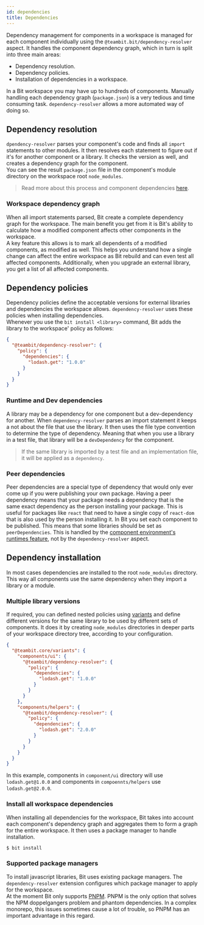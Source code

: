 ```yaml
---
id: dependencies
title: Dependencies
---
```


Dependency management for components in a workspace is managed for each component individually using the `@teambit.bit/dependency-resolver` aspect. It handles the component dependency graph, which in turn is split into three main areas:

- Dependency resolution.
- Dependency policies.
- Installation of dependencies in a workspace.

In a Bit workspace you may have up to hundreds of components. Manually handling each dependency graph (`package.json`) is a very tedious and time consuming task. `dependency-resolver` allows a more automated way of doing so.

## Dependency resolution

`dpendency-resolver` parses your component's code and finds all `import` statements to other modules. It then resolves each statement to figure out if it's for another component or a library. It checks the version as well, and creates a dependency graph for the component.  
You can see the result `package.json` file in the component's module directory on the workspace root `node_modules`.

> Read more about this process and component dependencies [here](/docs/component/dependencies).

### Workspace dependency graph

When all import statements parsed, Bit create a complete dependency graph for the workspace. The main benefit you get from it is Bit's ability to calculate how a modified component affects other components in the workspace.  
A key feature this allows is to mark all dependents of a modified components, as modified as well. This helps you understand how a single change can affect the entire workspace as Bit rebuild and can even test all affected components. Additionally, when you upgrade an external library, you get a list of all affected components.

## Dependency policies

Dependency policies define the acceptable versions for external libraries and dependencies the workspace allows. `dependency-resolver` uses these policies when installing dependencies.  
Whenever you use the `bit install <library>` command, Bit adds the library to the workspace' policy as follows:

```json
{
  "@teambit/dependency-resolver": {
    "policy": {
      "dependencies": {
        "lodash.get": "1.0.0"
      }
    }
  }
}
```

### Runtime and Dev dependencies

A library may be a dependency for one component but a dev-dependency for another. When `dependency-resolver` parses an import statement it keeps a not about the file that use the library. It then uses the file type convention to determine the type of dependency. Meaning that when you use a library in a test file, that library will be a `devDependency` for the component.

> If the same library is imported by a test file and an implementation file, it will be applied as a `dependency`.

### Peer dependencies

Peer dependencies are a special type of dependency that would only ever come up if you were publishing your own package. Having a peer dependency means that your package needs a dependency that is the same exact dependency as the person installing your package. This is useful for packages like `react` that need to have a single copy of `react-dom` that is also used by the person installing it.
In Bit you set each component to be published. This means that some libraries should be set as `peerDependencies`. This is handled by the [component environment's runtimes feature](/docs/environment/overview#manage-components-runtime), not by the `dependency-resolver` aspect.

## Dependency installation

In most cases dependencies are installed to the root `node_modules` directory. This way all components use the same dependency when they import a library or a module.

### Multiple library versions

If required, you can defined nested policies using [variants](/docs/workspace/variants) and define different versions for the same library to be used by different sets of components. It does it by creating `node_modules` directories in deeper parts of your workspace directory tree, according to your configuration.

```json
{
  "@teambit.core/variants": {
    "components/ui": {
      "@teambit/dependency-resolver": {
        "policy": {
          "dependencies": {
            "lodash.get": "1.0.0"
          }
        }
      }
    },
    "components/helpers": {
      "@teambit/dependency-resolver": {
        "policy": {
          "dependencies": {
            "lodash.get": "2.0.0"
          }
        }
      }
    }
  }
}
```

In this example, components in `component/ui` directory will use `lodash.get@1.0.0` and components in `compoennts/helpers` use `lodash.get@2.0.0`.

### Install all workspace dependencies

When installing all dependencies for the workspace, Bit takes into account each component's dependency graph and aggregates them to form a graph for the entire workspace. It then uses a package manager to handle installation.

```sh
$ bit install
```

### Supported package managers

To install javascript libraries, Bit uses existing package managers. The `dependency-resolver` extension configures which package manager to apply for the workspace.  
At the moment Bit only supports [PNPM](https://pnpm.js.org). PNPM is the only option that solves the NPM doppelgangers problem and phantom dependencies. In a complex monorepo, this issues sometimes cause a lot of trouble, so PNPM has an important advantage in this regard.
